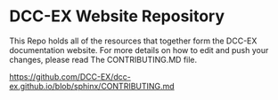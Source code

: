 # DCC-EX Website Repository

This Repo holds all of the resources that together form the DCC-EX documentation website. For more details on how to edit and push your changes, please read The CONTRIBUTING.MD file.

https://github.com/DCC-EX/dcc-ex.github.io/blob/sphinx/CONTRIBUTING.md

